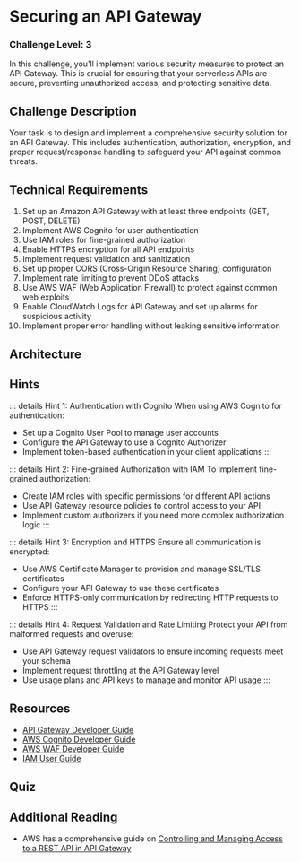 <script setup>
import Quiz from "../../components/Quiz.vue"
</script>

# Securing an API Gateway

### Challenge Level: 3

In this challenge, you'll implement various security measures to protect an API Gateway. This is crucial for ensuring that your serverless APIs are secure, preventing unauthorized access, and protecting sensitive data.

## Challenge Description

Your task is to design and implement a comprehensive security solution for an API Gateway. This includes authentication, authorization, encryption, and proper request/response handling to safeguard your API against common threats.

## Technical Requirements

1. Set up an Amazon API Gateway with at least three endpoints (GET, POST, DELETE)
2. Implement AWS Cognito for user authentication
3. Use IAM roles for fine-grained authorization
4. Enable HTTPS encryption for all API endpoints
5. Implement request validation and sanitization
6. Set up proper CORS (Cross-Origin Resource Sharing) configuration
7. Implement rate limiting to prevent DDoS attacks
8. Use AWS WAF (Web Application Firewall) to protect against common web exploits
9. Enable CloudWatch Logs for API Gateway and set up alarms for suspicious activity
10. Implement proper error handling without leaking sensitive information

## Architecture

<!-- ![Architecture Diagram](./securing-api-gateway.png) -->

## Hints

::: details Hint 1: Authentication with Cognito
When using AWS Cognito for authentication:
- Set up a Cognito User Pool to manage user accounts
- Configure the API Gateway to use a Cognito Authorizer
- Implement token-based authentication in your client applications
:::

::: details Hint 2: Fine-grained Authorization with IAM
To implement fine-grained authorization:
- Create IAM roles with specific permissions for different API actions
- Use API Gateway resource policies to control access to your API
- Implement custom authorizers if you need more complex authorization logic
:::

::: details Hint 3: Encryption and HTTPS
Ensure all communication is encrypted:
- Use AWS Certificate Manager to provision and manage SSL/TLS certificates
- Configure your API Gateway to use these certificates
- Enforce HTTPS-only communication by redirecting HTTP requests to HTTPS
:::

::: details Hint 4: Request Validation and Rate Limiting
Protect your API from malformed requests and overuse:
- Use API Gateway request validators to ensure incoming requests meet your schema
- Implement request throttling at the API Gateway level
- Use usage plans and API keys to manage and monitor API usage
:::

## Resources

- [API Gateway Developer Guide](https://docs.aws.amazon.com/apigateway/latest/developerguide/welcome.html)
- [AWS Cognito Developer Guide](https://docs.aws.amazon.com/cognito/latest/developerguide/what-is-amazon-cognito.html)
- [AWS WAF Developer Guide](https://docs.aws.amazon.com/waf/latest/developerguide/waf-chapter.html)
- [IAM User Guide](https://docs.aws.amazon.com/IAM/latest/UserGuide/introduction.html)

## Quiz

<Quiz 
  question="What is the primary purpose of using AWS Cognito with API Gateway?"
  :answers="['To increase API performance', 'To provide user authentication', 'To implement rate limiting', 'To enable HTTPS encryption']"
  :correctAnswer="1"
  :answerInfo="[
    'While Cognito can help manage user pools efficiently, increasing API performance is not its primary purpose.',
    'Correct! AWS Cognito is primarily used with API Gateway to provide user authentication, managing user sign-up, sign-in, and access control.',
    'Rate limiting is typically handled by API Gateway itself, not Cognito.',
    'HTTPS encryption is handled by API Gateway and Certificate Manager, not Cognito.'
    ]"
/>

<Quiz 
  question="Which AWS service is commonly used to protect APIs against common web exploits?"
  :answers="['AWS Shield', 'AWS Firewall Manager', 'AWS WAF', 'AWS GuardDuty']"
  :correctAnswer="2"
  :answerInfo="[
    'AWS Shield is primarily for DDoS protection, not for protecting against common web exploits.',
    'Firewall Manager is for managing firewall rules across accounts and applications, not specifically for API protection.',
    'Correct! AWS WAF (Web Application Firewall) is commonly used to protect APIs against common web exploits like SQL injection and cross-site scripting.',
    'GuardDuty is for threat detection across your AWS accounts and workloads, not specifically for API protection.'
    ]"
/>

<Quiz 
  question="What is the purpose of implementing CORS in API Gateway?"
  :answers="['To increase API performance', 'To provide authentication', 'To allow or restrict cross-origin requests', 'To implement encryption']"
  :correctAnswer="2"
  :answerInfo="[
  'CORS is not related to API performance.',
  'CORS is not an authentication mechanism.',
  'Correct! CORS (Cross-Origin Resource Sharing) is implemented to control which domains can make requests to your API, allowing or restricting cross-origin requests.',
  'CORS is not related to encryption; it\'s about access control.'
  ]"
/>

<Quiz 
  question="Which of the following is NOT a recommended practice for securing an API Gateway?"
  :answers="['Using HTTPS for all communications', 'Implementing rate limiting', 'Storing sensitive data in API responses', 'Using AWS WAF for protection against web exploits']"
  :correctAnswer="2"
  :answerInfo="[
  'Using HTTPS for all communications is indeed a recommended practice for API security.',
  'Implementing rate limiting is a good practice to prevent abuse and DDoS attacks.',
  'Correct! Storing sensitive data in API responses is NOT a recommended practice. Sensitive data should be properly protected and only shared when necessary.',
  'Using AWS WAF is a recommended practice for protecting APIs against common web exploits.'
  ]"
/>

## Additional Reading

* AWS has a comprehensive guide on [Controlling and Managing Access to a REST API in API Gateway](https://docs.aws.amazon.com/apigateway/latest/developerguide/apigateway-control-access-to-api.html)

